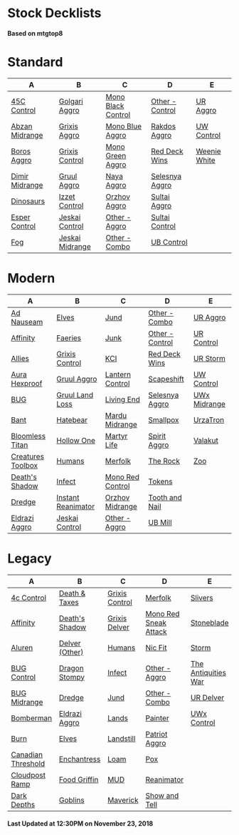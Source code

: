 # Stock Decklists
#### Based on mtgtop8


# Standard

|                             A                              |                              B                               |                                 C                                  |                              D                               |                           E                            |
|------------------------------------------------------------|--------------------------------------------------------------|--------------------------------------------------------------------|--------------------------------------------------------------|--------------------------------------------------------|
|[45C Control](./mtgtop8/Standard/decks/45C_Control.md)      |[Golgari Aggro](./mtgtop8/Standard/decks/Golgari_Aggro.md)    |[Mono Black Control](./mtgtop8/Standard/decks/Mono_Black_Control.md)|[Other - Control](./mtgtop8/Standard/decks/Other_-_Control.md)|[UR Aggro](./mtgtop8/Standard/decks/UR_Aggro.md)        |
|[Abzan Midrange](./mtgtop8/Standard/decks/Abzan_Midrange.md)|[Grixis Aggro](./mtgtop8/Standard/decks/Grixis_Aggro.md)      |[Mono Blue Aggro](./mtgtop8/Standard/decks/Mono_Blue_Aggro.md)      |[Rakdos Aggro](./mtgtop8/Standard/decks/Rakdos_Aggro.md)      |[UW Control](./mtgtop8/Standard/decks/UW_Control.md)    |
|[Boros Aggro](./mtgtop8/Standard/decks/Boros_Aggro.md)      |[Grixis Control](./mtgtop8/Standard/decks/Grixis_Control.md)  |[Mono Green Aggro](./mtgtop8/Standard/decks/Mono_Green_Aggro.md)    |[Red Deck Wins](./mtgtop8/Standard/decks/Red_Deck_Wins.md)    |[Weenie White](./mtgtop8/Standard/decks/Weenie_White.md)|
|[Dimir Midrange](./mtgtop8/Standard/decks/Dimir_Midrange.md)|[Gruul Aggro](./mtgtop8/Standard/decks/Gruul_Aggro.md)        |[Naya Aggro](./mtgtop8/Standard/decks/Naya_Aggro.md)                |[Selesnya Aggro](./mtgtop8/Standard/decks/Selesnya_Aggro.md)  |                                                        |
|[Dinosaurs](./mtgtop8/Standard/decks/Dinosaurs.md)          |[Izzet Control](./mtgtop8/Standard/decks/Izzet_Control.md)    |[Orzhov Aggro](./mtgtop8/Standard/decks/Orzhov_Aggro.md)            |[Sultai Aggro](./mtgtop8/Standard/decks/Sultai_Aggro.md)      |                                                        |
|[Esper Control](./mtgtop8/Standard/decks/Esper_Control.md)  |[Jeskai Control](./mtgtop8/Standard/decks/Jeskai_Control.md)  |[Other - Aggro](./mtgtop8/Standard/decks/Other_-_Aggro.md)          |[Sultai Control](./mtgtop8/Standard/decks/Sultai_Control.md)  |                                                        |
|[Fog](./mtgtop8/Standard/decks/Fog.md)                      |[Jeskai Midrange](./mtgtop8/Standard/decks/Jeskai_Midrange.md)|[Other - Combo](./mtgtop8/Standard/decks/Other_-_Combo.md)          |[UB Control](./mtgtop8/Standard/decks/UB_Control.md)          |                                                        |


# Modern

|                               A                                |                                B                                 |                              C                               |                             D                              |                          E                           |
|----------------------------------------------------------------|------------------------------------------------------------------|--------------------------------------------------------------|------------------------------------------------------------|------------------------------------------------------|
|[Ad Nauseam](./mtgtop8/Modern/decks/Ad_Nauseam.md)              |[Elves](./mtgtop8/Modern/decks/Elves.md)                          |[Jund](./mtgtop8/Modern/decks/Jund.md)                        |[Other - Combo](./mtgtop8/Modern/decks/Other_-_Combo.md)    |[UR Aggro](./mtgtop8/Modern/decks/UR_Aggro.md)        |
|[Affinity](./mtgtop8/Modern/decks/Affinity.md)                  |[Faeries](./mtgtop8/Modern/decks/Faeries.md)                      |[Junk](./mtgtop8/Modern/decks/Junk.md)                        |[Other - Control](./mtgtop8/Modern/decks/Other_-_Control.md)|[UR Control](./mtgtop8/Modern/decks/UR_Control.md)    |
|[Allies](./mtgtop8/Modern/decks/Allies.md)                      |[Grixis Control](./mtgtop8/Modern/decks/Grixis_Control.md)        |[KCI](./mtgtop8/Modern/decks/KCI.md)                          |[Red Deck Wins](./mtgtop8/Modern/decks/Red_Deck_Wins.md)    |[UR Storm](./mtgtop8/Modern/decks/UR_Storm.md)        |
|[Aura Hexproof](./mtgtop8/Modern/decks/Aura_Hexproof.md)        |[Gruul Aggro](./mtgtop8/Modern/decks/Gruul_Aggro.md)              |[Lantern Control](./mtgtop8/Modern/decks/Lantern_Control.md)  |[Scapeshift](./mtgtop8/Modern/decks/Scapeshift.md)          |[UW Control](./mtgtop8/Modern/decks/UW_Control.md)    |
|[BUG](./mtgtop8/Modern/decks/BUG.md)                            |[Gruul Land Loss](./mtgtop8/Modern/decks/Gruul_Land_Loss.md)      |[Living End](./mtgtop8/Modern/decks/Living_End.md)            |[Selesnya Aggro](./mtgtop8/Modern/decks/Selesnya_Aggro.md)  |[UWx Midrange](./mtgtop8/Modern/decks/UWx_Midrange.md)|
|[Bant](./mtgtop8/Modern/decks/Bant.md)                          |[Hatebear](./mtgtop8/Modern/decks/Hatebear.md)                    |[Mardu Midrange](./mtgtop8/Modern/decks/Mardu_Midrange.md)    |[Smallpox](./mtgtop8/Modern/decks/Smallpox.md)              |[UrzaTron](./mtgtop8/Modern/decks/UrzaTron.md)        |
|[Bloomless Titan](./mtgtop8/Modern/decks/Bloomless_Titan.md)    |[Hollow One](./mtgtop8/Modern/decks/Hollow_One.md)                |[Martyr Life](./mtgtop8/Modern/decks/Martyr_Life.md)          |[Spirit Aggro](./mtgtop8/Modern/decks/Spirit_Aggro.md)      |[Valakut](./mtgtop8/Modern/decks/Valakut.md)          |
|[Creatures Toolbox](./mtgtop8/Modern/decks/Creatures_Toolbox.md)|[Humans](./mtgtop8/Modern/decks/Humans.md)                        |[Merfolk](./mtgtop8/Modern/decks/Merfolk.md)                  |[The Rock](./mtgtop8/Modern/decks/The_Rock.md)              |[Zoo](./mtgtop8/Modern/decks/Zoo.md)                  |
|[Death's Shadow](./mtgtop8/Modern/decks/Death's_Shadow.md)      |[Infect](./mtgtop8/Modern/decks/Infect.md)                        |[Mono Red Control](./mtgtop8/Modern/decks/Mono_Red_Control.md)|[Tokens](./mtgtop8/Modern/decks/Tokens.md)                  |                                                      |
|[Dredge](./mtgtop8/Modern/decks/Dredge.md)                      |[Instant Reanimator](./mtgtop8/Modern/decks/Instant_Reanimator.md)|[Orzhov Midrange](./mtgtop8/Modern/decks/Orzhov_Midrange.md)  |[Tooth and Nail](./mtgtop8/Modern/decks/Tooth_and_Nail.md)  |                                                      |
|[Eldrazi Aggro](./mtgtop8/Modern/decks/Eldrazi_Aggro.md)        |[Jeskai Control](./mtgtop8/Modern/decks/Jeskai_Control.md)        |[Other - Aggro](./mtgtop8/Modern/decks/Other_-_Aggro.md)      |[UB Mill](./mtgtop8/Modern/decks/UB_Mill.md)                |                                                      |


# Legacy

|                                A                                 |                            B                             |                            C                             |                                   D                                    |                                 E                                  |
|------------------------------------------------------------------|----------------------------------------------------------|----------------------------------------------------------|------------------------------------------------------------------------|--------------------------------------------------------------------|
|[4c Control](./mtgtop8/Legacy/decks/4c_Control.md)                |[Death & Taxes](./mtgtop8/Legacy/decks/Death_&_Taxes.md)  |[Grixis Control](./mtgtop8/Legacy/decks/Grixis_Control.md)|[Merfolk](./mtgtop8/Legacy/decks/Merfolk.md)                            |[Slivers](./mtgtop8/Legacy/decks/Slivers.md)                        |
|[Affinity](./mtgtop8/Legacy/decks/Affinity.md)                    |[Death's Shadow](./mtgtop8/Legacy/decks/Death's_Shadow.md)|[Grixis Delver](./mtgtop8/Legacy/decks/Grixis_Delver.md)  |[Mono Red Sneak Attack](./mtgtop8/Legacy/decks/Mono_Red_Sneak_Attack.md)|[Stoneblade](./mtgtop8/Legacy/decks/Stoneblade.md)                  |
|[Aluren](./mtgtop8/Legacy/decks/Aluren.md)                        |[Delver (Other)](./mtgtop8/Legacy/decks/Delver_(Other).md)|[Humans](./mtgtop8/Legacy/decks/Humans.md)                |[Nic Fit](./mtgtop8/Legacy/decks/Nic_Fit.md)                            |[Storm](./mtgtop8/Legacy/decks/Storm.md)                            |
|[BUG Control](./mtgtop8/Legacy/decks/BUG_Control.md)              |[Dragon Stompy](./mtgtop8/Legacy/decks/Dragon_Stompy.md)  |[Infect](./mtgtop8/Legacy/decks/Infect.md)                |[Other - Aggro](./mtgtop8/Legacy/decks/Other_-_Aggro.md)                |[The Antiquities War](./mtgtop8/Legacy/decks/The_Antiquities_War.md)|
|[BUG Midrange](./mtgtop8/Legacy/decks/BUG_Midrange.md)            |[Dredge](./mtgtop8/Legacy/decks/Dredge.md)                |[Jund](./mtgtop8/Legacy/decks/Jund.md)                    |[Other - Combo](./mtgtop8/Legacy/decks/Other_-_Combo.md)                |[UR Delver](./mtgtop8/Legacy/decks/UR_Delver.md)                    |
|[Bomberman](./mtgtop8/Legacy/decks/Bomberman.md)                  |[Eldrazi Aggro](./mtgtop8/Legacy/decks/Eldrazi_Aggro.md)  |[Lands](./mtgtop8/Legacy/decks/Lands.md)                  |[Painter](./mtgtop8/Legacy/decks/Painter.md)                            |[UWx Control](./mtgtop8/Legacy/decks/UWx_Control.md)                |
|[Burn](./mtgtop8/Legacy/decks/Burn.md)                            |[Elves](./mtgtop8/Legacy/decks/Elves.md)                  |[Landstill](./mtgtop8/Legacy/decks/Landstill.md)          |[Patriot Aggro](./mtgtop8/Legacy/decks/Patriot_Aggro.md)                |                                                                    |
|[Canadian Threshold](./mtgtop8/Legacy/decks/Canadian_Threshold.md)|[Enchantress](./mtgtop8/Legacy/decks/Enchantress.md)      |[Loam](./mtgtop8/Legacy/decks/Loam.md)                    |[Pox](./mtgtop8/Legacy/decks/Pox.md)                                    |                                                                    |
|[Cloudpost Ramp](./mtgtop8/Legacy/decks/Cloudpost_Ramp.md)        |[Food Griffin](./mtgtop8/Legacy/decks/Food_Griffin.md)    |[MUD](./mtgtop8/Legacy/decks/MUD.md)                      |[Reanimator](./mtgtop8/Legacy/decks/Reanimator.md)                      |                                                                    |
|[Dark Depths](./mtgtop8/Legacy/decks/Dark_Depths.md)              |[Goblins](./mtgtop8/Legacy/decks/Goblins.md)              |[Maverick](./mtgtop8/Legacy/decks/Maverick.md)            |[Show and Tell](./mtgtop8/Legacy/decks/Show_and_Tell.md)                |                                                                    |



#### Last Updated at 12:30PM on November 23, 2018